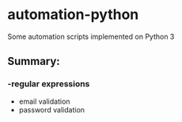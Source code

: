 # automation-python
Some automation scripts implemented on Python 3
## Summary:
### -regular expressions
  - email validation
  - password validation
